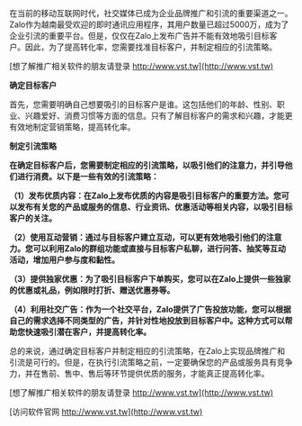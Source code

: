 在当前的移动互联网时代，社交媒体已成为企业品牌推广和引流的重要渠道之一。Zalo作为越南最受欢迎的即时通讯应用程序，其用户数量已超过5000万，成为了企业引流的重要平台。但是，仅仅在Zalo上发布广告并不能有效地吸引目标客户。因此，为了提高转化率，您需要找准目标客户，并制定相应的引流策略。

[想了解推广相关软件的朋友请登录 http://www.vst.tw](http://www.vst.tw)

**确定目标客户**

首先，您需要明确自己想要吸引的目标客户是谁。这包括他们的年龄、性别、职业、兴趣爱好、消费习惯等方面的信息。只有了解目标客户的需求和兴趣，才能更有效地制定营销策略，提高转化率。

**制定引流策略**

**在确定目标客户后，您需要制定相应的引流策略，以吸引他们的注意力，并引导他们进行消费。以下是一些有效的引流策略：**

**（1）发布优质内容：在Zalo上发布优质的内容是吸引目标客户的重要方法。您可以发布有关您的产品或服务的信息、行业资讯、优惠活动等相关内容，以吸引目标客户的关注。**

**（2）使用互动营销：通过与目标客户建立互动，可以更有效地吸引他们的注意力。您可以利用Zalo的群组功能或直接与目标客户私聊，进行问答、抽奖等互动活动，增加用户参与度和黏性。**

**（3）提供独家优惠：为了吸引目标客户下单购买，您可以在Zalo上提供一些独家的优惠或礼品，例如限时打折、赠送优惠券等。**

**（4）利用社交广告：作为一个社交平台，Zalo提供了广告投放功能，您可以根据自己的需求选择不同类型的广告，并针对性地投放到目标客户中。这种方式可以帮助您快速吸引潜在客户，并提高转化率。**

总的来说，通过确定目标客户并制定相应的引流策略，在Zalo上实现品牌推广和引流是可行的。但是，在执行引流策略之前，一定要确保您的产品或服务具有竞争力，并在售前、售中、售后等环节提供优质的服务，才能真正提高转化率。

[想了解推广相关软件的朋友请登录 http://www.vst.tw](http://www.vst.tw)


[访问软件官网 http://www.vst.tw](http://www.vst.tw)
